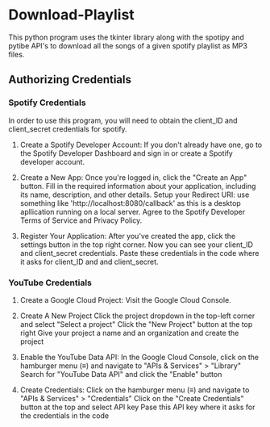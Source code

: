 # Download-Playlist
This python program uses the tkinter library along with the spotipy and pytibe API's to download all the songs of a given spotify playlist as MP3 files. 

## Authorizing Credentials

### Spotify Credentials
In order to use this program, you will need to obtain the client_ID and client_secret credentials for spotify. 

1. Create a Spotify Developer Account:
If you don't already have one, go to the Spotify Developer Dashboard and sign in or create a Spotify developer account.

2. Create a New App:
Once you're logged in, click the "Create an App" button.
Fill in the required information about your application, including its name, description, and other details.
Setup your Redirect URI: use something like 'http://localhost:8080/callback' as this is a desktop apllication running on a local server.
Agree to the Spotify Developer Terms of Service and Privacy Policy.

3. Register Your Application:
After you've created the app, click the settings button in the top right corner. Now you can see your client_ID and client_secret credentials. Paste these
credentials in the code where it asks for client_ID and and client_secret.

### YouTube Credentials
1. Create a Google Cloud Project:
Visit the Google Cloud Console.

2. Create A New Project
Click the project dropdown in the top-left corner and select "Select a project"
Click the "New Project" button at the top right
Give your project a name and an organization and create the project

3. Enable the YouTube Data API:
In the Google Cloud Console, click on the hamburger menu (≡) and navigate to "APIs & Services" > "Library"
Search for "YouTube Data API" and click the "Enable" button

4. Create Credentials:
Click on the hamburger menu (≡) and navigate to "APIs & Services" > "Credentials"
Click on the "Create Credentials" button at the top and select API key
Pase this API key where it asks for the credentials in the code






